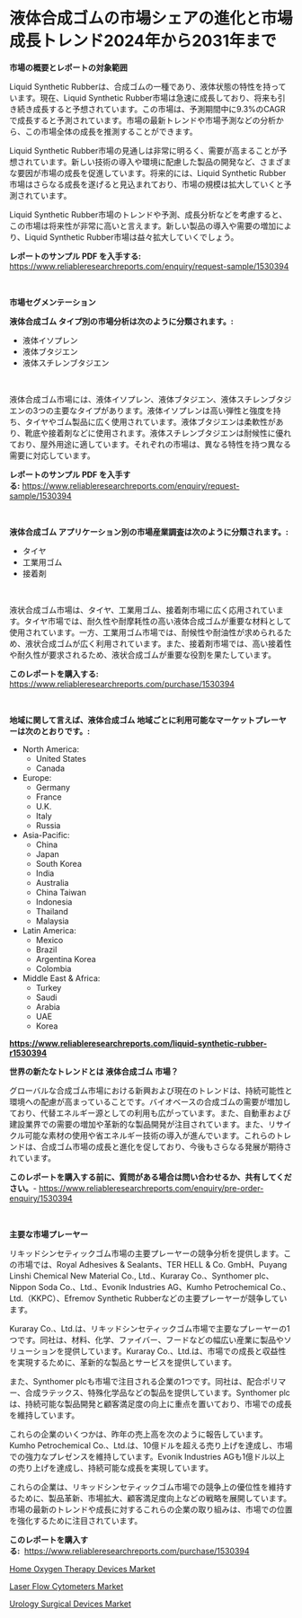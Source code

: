 <p><h1>液体合成ゴムの市場シェアの進化と市場成長トレンド2024年から2031年まで</h1></p><p><strong>市場の概要とレポートの対象範囲</strong></p>
<p><p>Liquid Synthetic Rubberは、合成ゴムの一種であり、液体状態の特性を持っています。現在、Liquid Synthetic Rubber市場は急速に成長しており、将来も引き続き成長すると予想されています。この市場は、予測期間中に9.3%のCAGRで成長すると予測されています。市場の最新トレンドや市場予測などの分析から、この市場全体の成長を推測することができます。</p><p>Liquid Synthetic Rubber市場の見通しは非常に明るく、需要が高まることが予想されています。新しい技術の導入や環境に配慮した製品の開発など、さまざまな要因が市場の成長を促進しています。将来的には、Liquid Synthetic Rubber市場はさらなる成長を遂げると見込まれており、市場の規模は拡大していくと予測されています。</p><p>Liquid Synthetic Rubber市場のトレンドや予測、成長分析などを考慮すると、この市場は将来性が非常に高いと言えます。新しい製品の導入や需要の増加により、Liquid Synthetic Rubber市場は益々拡大していくでしょう。</p></p>
<p><strong>レポートのサンプル PDF を入手する:</strong> <a href="https://www.reliableresearchreports.com/enquiry/request-sample/1530394">https://www.reliableresearchreports.com/enquiry/request-sample/1530394</a></p>
<p>&nbsp;</p>
<p><strong>市場セグメンテーション</strong></p>
<p><strong>液体合成ゴム タイプ別の市場分析は次のように分類されます。:</strong></p>
<p><ul><li>液体イソプレン</li><li>液体ブタジエン</li><li>液体スチレンブタジエン</li></ul></p>
<p>&nbsp;</p>
<p><p>液体合成ゴム市場には、液体イソプレン、液体ブタジエン、液体スチレンブタジエンの3つの主要なタイプがあります。液体イソプレンは高い弾性と強度を持ち、タイヤやゴム製品に広く使用されています。液体ブタジエンは柔軟性があり、靴底や接着剤などに使用されます。液体スチレンブタジエンは耐候性に優れており、屋外用途に適しています。それぞれの市場は、異なる特性を持つ異なる需要に対応しています。</p></p>
<p><strong>レポートのサンプル PDF を入手する:</strong>&nbsp;<a href="https://www.reliableresearchreports.com/enquiry/request-sample/1530394">https://www.reliableresearchreports.com/enquiry/request-sample/1530394</a></p>
<p>&nbsp;</p>
<p><strong> 液体合成ゴム アプリケーション別の市場産業調査は次のように分類されます。:</strong></p>
<p><ul><li>タイヤ</li><li>工業用ゴム</li><li>接着剤</li></ul></p>
<p>&nbsp;</p>
<p><p>液状合成ゴム市場は、タイヤ、工業用ゴム、接着剤市場に広く応用されています。タイヤ市場では、耐久性や耐摩耗性の高い液体合成ゴムが重要な材料として使用されています。一方、工業用ゴム市場では、耐候性や耐油性が求められるため、液状合成ゴムが広く利用されています。また、接着剤市場では、高い接着性や耐久性が要求されるため、液状合成ゴムが重要な役割を果たしています。</p></p>
<p><strong>このレポートを購入する:</strong>&nbsp; <a href="https://www.reliableresearchreports.com/purchase/1530394">https://www.reliableresearchreports.com/purchase/1530394</a></p>
<p>&nbsp;</p>
<p><strong>地域に関して言えば、液体合成ゴム 地域ごとに利用可能なマーケットプレーヤーは次のとおりです。:</strong></p>
<p><ul>
    <li>
        North America:
        <ul>
            <li>United States</li>
            <li>Canada</li>
        </ul>
    </li>
    <li>
        Europe:
        <ul>
            <li>Germany</li>
            <li>France</li>
            <li>U.K.</li>
            <li>Italy</li>
            <li>Russia</li>
        </ul>
    </li>
    <li>
        Asia-Pacific:
        <ul>
            <li>China</li>
            <li>Japan</li>
            <li>South Korea</li>
            <li>India</li>
            <li>Australia</li>
            <li>China Taiwan</li>
            <li>Indonesia</li>
            <li>Thailand</li>
            <li>Malaysia</li>
        </ul>
    </li>
    <li>
        Latin America:
        <ul>
            <li>Mexico</li>
            <li>Brazil</li>
            <li>Argentina Korea</li>
            <li>Colombia</li>
        </ul>
    </li>
    <li>
        Middle East & Africa:
        <ul>
            <li>Turkey</li>
            <li>Saudi</li>
            <li>Arabia</li>
            <li>UAE</li>
            <li>Korea</li>
        </ul>
    </li>
    </ul></p>
<p><strong><a href="https://www.reliableresearchreports.com/liquid-synthetic-rubber-r1530394">https://www.reliableresearchreports.com/liquid-synthetic-rubber-r1530394</a></strong>&nbsp;</p>
<p><strong>世界の新たなトレンドとは 液体合成ゴム 市場？</strong></p>
<p><p>グローバルな合成ゴム市場における新興および現在のトレンドは、持続可能性と環境への配慮が高まっていることです。バイオベースの合成ゴムの需要が増加しており、代替エネルギー源としての利用も広がっています。また、自動車および建設業界での需要の増加や革新的な製品開発が注目されています。また、リサイクル可能な素材の使用や省エネルギー技術の導入が進んでいます。これらのトレンドは、合成ゴム市場の成長と進化を促しており、今後もさらなる発展が期待されています。</p></p>
<p><strong>このレポートを購入する前に、質問がある場合は問い合わせるか、共有してください。</strong>- <a href="https://www.reliableresearchreports.com/enquiry/pre-order-enquiry/1530394">https://www.reliableresearchreports.com/enquiry/pre-order-enquiry/1530394</a></p>
<p>&nbsp;</p>
<p><strong>主要な市場プレーヤー</strong></p>
<p><p>リキッドシンセティックゴム市場の主要プレーヤーの競争分析を提供します。この市場では、Royal Adhesives & Sealants、TER HELL & Co. GmbH、Puyang Linshi Chemical New Material Co., Ltd.、Kuraray Co.、Synthomer plc、Nippon Soda Co.、Ltd.、Evonik Industries AG、Kumho Petrochemical Co.、Ltd.（KKPC）、Efremov Synthetic Rubberなどの主要プレーヤーが競争しています。</p><p>Kuraray Co.、Ltd.は、リキッドシンセティックゴム市場で主要なプレーヤーの1つです。同社は、材料、化学、ファイバー、フードなどの幅広い産業に製品やソリューションを提供しています。Kuraray Co.、Ltd.は、市場での成長と収益性を実現するために、革新的な製品とサービスを提供しています。</p><p>また、Synthomer plcも市場で注目される企業の1つです。同社は、配合ポリマー、合成ラテックス、特殊化学品などの製品を提供しています。Synthomer plcは、持続可能な製品開発と顧客満足度の向上に重点を置いており、市場での成長を維持しています。</p><p>これらの企業のいくつかは、昨年の売上高を次のように報告しています。Kumho Petrochemical Co.、Ltd.は、10億ドルを超える売り上げを達成し、市場での強力なプレゼンスを維持しています。Evonik Industries AGも1億ドル以上の売り上げを達成し、持続可能な成長を実現しています。</p><p>これらの企業は、リキッドシンセティックゴム市場での競争上の優位性を維持するために、製品革新、市場拡大、顧客満足度向上などの戦略を展開しています。市場の最新のトレンドや成長に対するこれらの企業の取り組みは、市場での位置を強化するために注目されています。</p></p>
<p><strong>このレポートを購入する:</strong>&nbsp;&nbsp;<a href="https://www.reliableresearchreports.com/purchase/1530394">https://www.reliableresearchreports.com/purchase/1530394</a></p>
<p><p><a href="https://www.linkedin.com/pulse/home-oxygen-therapy-devices-market-research-report-its-history-tzhke?trackingId=d%2BEsfyi1ESEVQjuMA%2BBLCg%3D%3D">Home Oxygen Therapy Devices Market</a></p><p><a href="https://www.linkedin.com/pulse/laser-flow-cytometersnbspmarket-focuses-market-share-size-projected-6k8be?trackingId=vfz6z1YndGzhEzNw4x%2FkaA%3D%3D">Laser Flow Cytometers Market</a></p><p><a href="https://www.linkedin.com/pulse/urology-surgical-devices-market-analysis-sze-forecasted-9qp4e?trackingId=7O934lEIYCrQ1rnwU5ccuQ%3D%3D">Urology Surgical Devices Market</a></p></p>